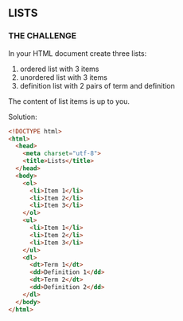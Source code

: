 ## LISTS

### THE CHALLENGE

In your HTML document create three lists:

1. ordered list with 3 items
2. unordered list with 3 items
3. definition list with 2 pairs of term and definition

The content of list items is up to you.



Solution:

```html
<!DOCTYPE html>
<html>
  <head>
    <meta charset="utf-8">
    <title>Lists</title>
  </head>
  <body>
    <ol>
      <li>Item 1</li>
      <li>Item 2</li>
      <li>Item 3</li>
    </ol>
    <ul>
      <li>Item 1</li>
      <li>Item 2</li>
      <li>Item 3</li>
    </ul>
    <dl>
      <dt>Term 1</dt>
      <dd>Definition 1</dd>
      <dt>Term 2</dt>
      <dd>Definition 2</dd>
    </dl>
  </body>
</html>
```

